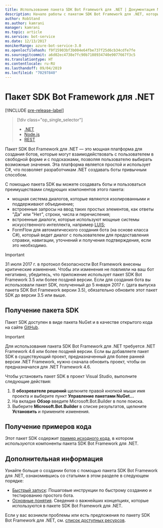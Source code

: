 ```yaml
---
title: Использование пакета SDK Bot Framework для .NET | Документация Майкрософт
description: Начало работы с пакетом SDK Bot Framework для .NET, который предоставляет простую и мощную платформу для создания ботов.
author: RobStand
ms.author: kamrani
manager: kamrani
ms.topic: article
ms.service: bot-service
ms.date: 12/13/2017
monikerRange: azure-bot-service-3.0
ms.openlocfilehash: f9f15903bf3b004e64fbe737f25d6cb34cdfe7fe
ms.sourcegitcommit: a6d02ec4738e7fc90b7108934740e9077667f3c5
ms.translationtype: HT
ms.contentlocale: ru-RU
ms.lasthandoff: 09/04/2019
ms.locfileid: "70297840"
---
```

# <a name="bot-framework-sdk-for-net"></a>Пакет SDK Bot Framework для .NET

[!INCLUDE [pre-release-label](../includes/pre-release-label-v3.md)]

> [!div class="op_single_selector"]
> - [.NET](../dotnet/bot-builder-dotnet-overview.md)
> - [Node.js](../nodejs/bot-builder-nodejs-overview.md)
> - [REST](../rest-api/bot-framework-rest-overview.md)

Пакет SDK Bot Framework для .NET — это мощная платформа для создания ботов, которые могут взаимодействовать с пользователем в свободной форме и с подсказками, позволяя пользователю выбирать возможные значения. Эта платформа является простой и использует C#, что позволяет разработчикам .NET создавать боты привычным способом.

С помощью пакета SDK вы можете создавать боты и пользоваться преимуществами следующих компонентов этого пакета: 

- мощная система диалогов, которые являются изолированными и поддерживают объединение;
- встроенные запросы на ввод таких простых элементов, как ответы "Да" или "Нет", строки, числа и перечисления;
- встроенные диалоги, которые используют мощные системы искусственного интеллекта, например <a href="http://luis.ai" target="_blank">LUIS</a>;
- FormFlow для автоматического создания бота (на основе класса C#), который ведет диалог с пользователем для предоставления справки, навигации, уточнений и получения подтверждения, если это необходимо.

> [!IMPORTANT]
> 31 июля 2017 г. в протокол безопасности Bot Framework внесены критические изменения. Чтобы эти изменения не повлияли на ваш бот негативно, убедитесь, что приложение использует пакет SDK Bot Framework 3.5 или более поздней версии. Если для создания бота вы использовали пакет SDK, полученный до 5 января 2017 г. (дата выпуска пакета SDK Bot Framework версии 3.5), обязательно обновите этот пакет SDK до версии 3.5 или выше.

## <a name="get-the-sdk"></a>Получение пакета SDK

Пакет SDK доступен в виде пакета NuGet и в качестве открытого кода на сайте <a href="https://github.com/Microsoft/BotBuilder" target="_blank">GitHub</a>.

> [!IMPORTANT]
> Для использования пакета SDK Bot Framework для .NET требуется .NET Framework 4.6 или более поздней версии. Если вы добавляете пакет SDK в существующий проект, предназначенный для более ранней версии .NET Framework, нужно сначала обновить проект, чтобы он предназначался для .NET Framework 4.6.

Чтобы установить пакет SDK в проект Visual Studio, выполните следующие действия:

1. В **обозревателе решений** щелкните правой кнопкой мыши имя проекта и выберите пункт **Управление пакетами NuGet…**
2. На вкладке **Обзор** введите Microsoft.Bot.Builder в поле поиска.
3. Выберите **Microsoft.Bot.Builder** в списке результатов, щелкните **Установить** и примените изменения.

## <a name="get-code-samples"></a>Получение примеров кода

Этот пакет SDK содержит [пример исходного кода](bot-builder-dotnet-samples.md), в котором используются компоненты пакета SDK Bot Framework для .NET.

## <a name="next-steps"></a>Дополнительная информация

Узнайте больше о создании ботов с помощью пакета SDK Bot Framework для .NET, ознакомившись со статьями в этом разделе в следующем порядке:

- [Быстрый запуск](bot-builder-dotnet-quickstart.md): Пошаговые инструкции по быстрому созданию и тестированию простого бота.
- [Основные понятия](bot-builder-dotnet-concepts.md). Сведения о важнейших концепциях, которые используются в пакете SDK Bot Framework для .NET.

Если у вас возникли проблемы или есть предложения по пакету SDK Bot Framework для .NET, см. [список доступных ресурсов](../bot-service-resources-links-help.md). 
